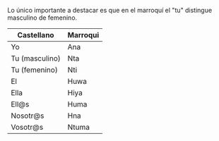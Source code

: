 Lo único importante a destacar es que en el marroquí el "tu" distingue masculino de femenino.

| Castellano | Marroqui |
| ---------- | --------- |
| Yo | Ana |
| Tu (masculino) | Nta |
| Tu (femenino) | Nti |
| El | Huwa |
| Ella | Hiya |
| Ell@s | Huma |
| Nosotr@s | Hna |
| Vosotr@s | Ntuma |


